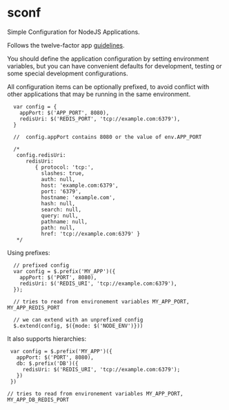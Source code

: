 sconf
=====

Simple Configuration for NodeJS Applications.

Follows the twelve-factor app [guidelines](http://www.12factor.net/config).

You should define the application configuration by setting environment variables, 
but you can have convenient defaults for development, testing or some special
development configurations.

All configuration items can be optionally prefixed, to avoid conflict with
other applications that may be running in the same environment.

```
  var config = {
    appPort: $('APP_PORT', 8080),
    redisUri: $('REDIS_PORT', 'tcp://example.com:6379'),
  }
  
  //  config.appPort contains 8080 or the value of env.APP_PORT
  
  /*
   config.redisUri:
      redisUri:
         { protocol: 'tcp:',
           slashes: true,
           auth: null,
           host: 'example.com:6379',
           port: '6379',
           hostname: 'example.com',
           hash: null,
           search: null,
           query: null,
           pathname: null,
           path: null,
           href: 'tcp://example.com:6379' }
   */
```

Using prefixes:

```
  // prefixed config
  var config = $.prefix('MY_APP')({
    appPort: $('PORT', 8080),
    redisUri: $('REDIS_URI', 'tcp://example.com:6379'),
  });
  
  // tries to read from environement variables MY_APP_PORT, MY_APP_REDIS_PORT

  // we can extend with an unprefixed config
  $.extend(config, $({mode: $('NODE_ENV')}))  
```

It also supports hierarchies:

```
 var config = $.prefix('MY_APP')({
   appPort: $('PORT', 8080),
   db: $.prefix('DB')({
     redisUri: $('REDIS_URI', 'tcp://example.com:6379');
   })
 })
 
// tries to read from environement variables MY_APP_PORT, MY_APP_DB_REDIS_PORT
```





